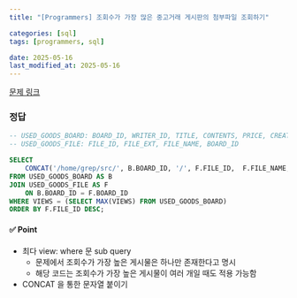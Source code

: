 ```yaml
---
title: "[Programmers] 조회수가 가장 많은 중고거래 게시판의 첨부파일 조회하기"

categories: [sql]
tags: [programmers, sql]

date: 2025-05-16
last_modified_at: 2025-05-16
---
```

[문제 링크](https://school.programmers.co.kr/learn/courses/30/lessons/164671)

### 정답
```sql
-- USED_GOODS_BOARD: BOARD_ID, WRITER_ID, TITLE, CONTENTS, PRICE, CREATED_DATE, STATUS, VIEWS
-- USED_GOODS_FILE: FILE_ID, FILE_EXT, FILE_NAME, BOARD_ID

SELECT 
    CONCAT('/home/grep/src/', B.BOARD_ID, '/', F.FILE_ID,  F.FILE_NAME, F.FILE_EXT) AS FILE_PATH
FROM USED_GOODS_BOARD AS B
JOIN USED_GOODS_FILE AS F
    ON B.BOARD_ID = F.BOARD_ID
WHERE VIEWS = (SELECT MAX(VIEWS) FROM USED_GOODS_BOARD)
ORDER BY F.FILE_ID DESC;

```

#### ✅ Point
- 최다 view: where 문 sub query
    - 문제에서 조회수가 가장 높은 게시물은 하나만 존재한다고 명시
    - 해당 코드는 조회수가 가장 높은 게시물이 여러 개일 때도 적용 가능함
- CONCAT 을 통한 문자열 붙이기
